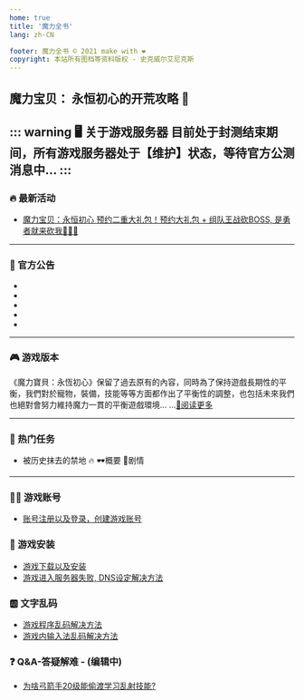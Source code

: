 ```yaml
---
home: true
title: '魔力全书'
lang: zh-CN

footer: 魔力全书 © 2021 make with ❤️
copyright: 本站所有图档等资料版权 - 史克威尔艾尼克斯
---
```



<Logo />

## 魔力宝贝： 永恒初心的开荒攻略 🚩

<Valine />

::: warning 🖥️ 关于游戏服务器
目前处于封测结束期间，所有游戏服务器处于【维护】状态，等待官方公测消息中...
:::
-------------------------------
### :fire: 最新活动

- [魔力宝贝：永恒初心 预约二重大礼包！预约大礼包 + 组队王战砍BOSS, 是勇者就来砍我🔪🔪🔪](https://cg.originmood.com/event/20200903)

-------------------------------


### 📢 官方公告 

- <Post date="2021/4/28 18:45" title="【公測新內容預告】📣致 法蘭城勇者們：非常理解勇者們對公測迫切的心情，我們正加快速度調整中，希望盡快在5月正式上線與各位見面。" url="/announces/5" is-new />
- <Post date="2021/4/25 20:13" title="【趣味投票】如果要改造寵物，你會選擇哪個？👀 #暫未有公測時間 # 在催了在催了>< 請再耐心等候一下下🙏🙏" url="/announces/4" />
- <Post date="2021/4/23 12:54" title="感謝大家參與封測且給予了許多支持和建議。💕目前團隊正全力為公測做準備。遊戲還有部分問題需要修復，包括理應封測便修復完成的文字顯示問題，" url="/announces/3" />
- <Post date="2021/4/21 12:55" title="刪檔封測已於本日圓滿結束，在此感謝衷心感謝每一位勇者。 💕封測期間即使是刪檔數據不保留，但角色創立數量達到13萬之多，這是很驚人的數字" url="/announces/2"  />
- <Post date="2021/4/16 12:00" title="封測現正開啟，勇者們可以進入法蘭城開始冒險！本次為刪檔封測，封測時間為 4月16日 10:00-4月19日 10:00。注：勇者們需要重新安裝啟動器方能正常進入遊戲。" url="/announces/1" />


-------------------------------

### 🎮 游戏版本

《魔力寶貝：永恆初心》保留了過去原有的內容，同時為了保持遊戲長期性的平衡，我們對於寵物，裝備，技能等等方面都作出了平衡性的調整，也包括未來我們也絕對會努力維持魔力一貫的平衡遊戲環境... ...[🔖阅读更多](/version)

-------------------------------

### 📜 热门任务

- 被历史抹去的禁地 🔥
<Popup url="/tasks/1">🕶️概要</Popup> 
<Popup url="/tasks/1_details">🥽剧情</Popup>

-------------------------------

### :sassy_man: 游戏账号

- [账号注册以及登录，创建游戏账号](guides/register)

### :book: 游戏安装

- [游戏下载以及安装](guides/install)
- [游戏进入服务器失败, DNS设定解决方法](guides/dns)

### :ab: 文字乱码

- [游戏程序乱码解决方法](guides/locale)
- [游戏内输入法乱码解决方法](guides/input)

### :question: Q&A-答疑解难 - (编辑中)

- [为啥弓箭手20级能偷渡学习乱射技能?](about/archer_smuggling)
